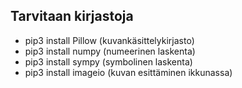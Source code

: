 ## Tarvitaan kirjastoja

- pip3 install Pillow (kuvankäsittelykirjasto)
- pip3 install numpy (numeerinen laskenta)
- pip3 install sympy (symbolinen laskenta)
- pip3 install imageio (kuvan esittäminen ikkunassa)
